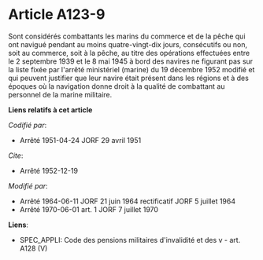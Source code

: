 # Article A123-9

Sont considérés combattants les marins du commerce et de la pêche qui ont navigué pendant au moins quatre-vingt-dix jours,
consécutifs ou non, soit au commerce, soit à la pêche, au titre des opérations effectuées entre le 2 septembre 1939 et le 8
mai 1945 à bord des navires ne figurant pas sur la liste fixée par l'arrêté ministériel (marine) du 19 décembre 1952 modifié
et qui peuvent justifier que leur navire était présent dans les régions et à des époques où la navigation donne droit à la
qualité de combattant au personnel de la marine militaire.

**Liens relatifs à cet article**

_Codifié par_:

  - Arrêté 1951-04-24 JORF 29 avril 1951

_Cite_:

  - Arrêté 1952-12-19

_Modifié par_:

  - Arrêté 1964-06-11 JORF 21 juin 1964 rectificatif JORF 5 juillet 1964
  - Arrêté 1970-06-01 art. 1 JORF 7 juillet 1970

**Liens**:

  - SPEC_APPLI: Code des pensions militaires d'invalidité et des v - art. A128 (V)
